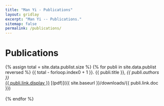 ```yaml
---
title: "Man Yi - Publications"
layout: gridlay
excerpt: "Man Yi -- Publications."
sitemap: false
permalink: /publications/
---
```


# Publications

{% assign total = site.data.publist.size %}
{% for publi in site.data.publist reversed %}
  {{ total - forloop.index0 + 1 }}. {{ publi.title }},
  <em>{{ publi.authors }}</em><br />
  <a href="{{ publi.link.url }}">{{ publi.link.display }}</a>
  [(pdf)]({{ site.baseurl }}/downloads/{{ publi.link.doc }})<br /><br />
{% endfor %}

